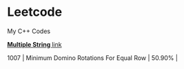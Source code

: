 # Leetcode
My C++ Codes

<a href="https://leetcode.com/problems/multiply-strings/"><b> Multiple String </b> </a>
<a href="https://leetcode.com/problems/multiply-strings/discuss/2353198/C%2B%2B-with-explanation">    link</a>


1007	|		Minimum Domino Rotations For Equal Row	|	50.90%	|
